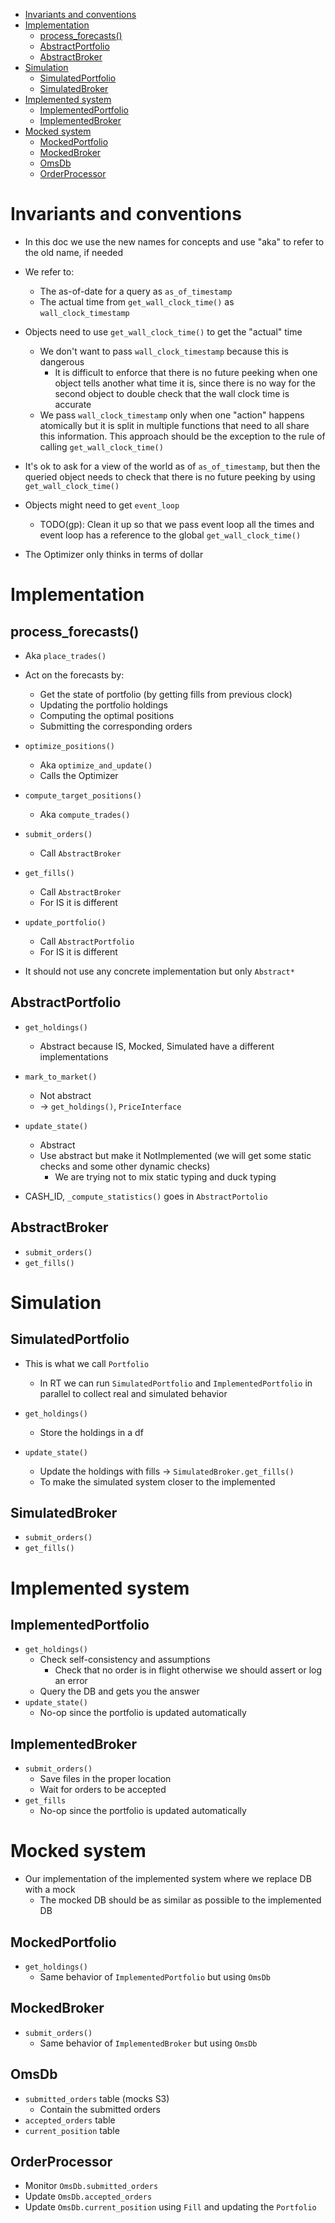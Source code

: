 <!--ts-->
   * [Invariants and conventions](#invariants-and-conventions)
   * [Implementation](#implementation)
      * [process_forecasts()](#process_forecasts)
      * [AbstractPortfolio](#abstractportfolio)
      * [AbstractBroker](#abstractbroker)
   * [Simulation](#simulation)
      * [SimulatedPortfolio](#simulatedportfolio)
      * [SimulatedBroker](#simulatedbroker)
   * [Implemented system](#implemented-system)
      * [ImplementedPortfolio](#implementedportfolio)
      * [ImplementedBroker](#implementedbroker)
   * [Mocked system](#mocked-system)
      * [MockedPortfolio](#mockedportfolio)
      * [MockedBroker](#mockedbroker)
      * [OmsDb](#omsdb)
      * [OrderProcessor](#orderprocessor)



<!--te-->

# Invariants and conventions

- In this doc we use the new names for concepts and use "aka" to refer to the
  old name, if needed

- We refer to:
  - The as-of-date for a query as `as_of_timestamp`
  - The actual time from `get_wall_clock_time()` as `wall_clock_timestamp`

- Objects need to use `get_wall_clock_time()` to get the "actual" time
  - We don't want to pass `wall_clock_timestamp` because this is dangerous
    - It is difficult to enforce that there is no future peeking when one object
      tells another what time it is, since there is no way for the second object
      to double check that the wall clock time is accurate
  - We pass `wall_clock_timestamp` only when one "action" happens atomically but
    it is split in multiple functions that need to all share this information.
    This approach should be the exception to the rule of calling
    `get_wall_clock_time()`

- It's ok to ask for a view of the world as of `as_of_timestamp`, but then the
  queried object needs to check that there is no future peeking by using
  `get_wall_clock_time()`

- Objects might need to get `event_loop`
  - TODO(gp): Clean it up so that we pass event loop all the times and event
    loop has a reference to the global `get_wall_clock_time()`

- The Optimizer only thinks in terms of dollar

# Implementation

## process_forecasts()

- Aka `place_trades()`
- Act on the forecasts by:
  - Get the state of portfolio (by getting fills from previous clock)
  - Updating the portfolio holdings
  - Computing the optimal positions
  - Submitting the corresponding orders
- `optimize_positions()`
  - Aka `optimize_and_update()`
  - Calls the Optimizer
- `compute_target_positions()`
  - Aka `compute_trades()`
- `submit_orders()`
  - Call `AbstractBroker`
- `get_fills()`
  - Call `AbstractBroker`
  - For IS it is different
- `update_portfolio()`
  - Call `AbstractPortfolio`
  - For IS it is different

- It should not use any concrete implementation but only `Abstract*`

## AbstractPortfolio

- `get_holdings()`
  - Abstract because IS, Mocked, Simulated have a different implementations
- `mark_to_market()`
  - Not abstract
  - -> `get_holdings()`, `PriceInterface`
- `update_state()`
  - Abstract
  - Use abstract but make it NotImplemented (we will get some static checks and
    some other dynamic checks)
    - We are trying not to mix static typing and duck typing

- CASH_ID, `_compute_statistics()` goes in `AbstractPortolio`

## AbstractBroker

- `submit_orders()`
- `get_fills()`

# Simulation

## SimulatedPortfolio

- This is what we call `Portfolio`
  - In RT we can run `SimulatedPortfolio` and `ImplementedPortfolio` in parallel
    to collect real and simulated behavior

- `get_holdings()`
  - Store the holdings in a df
- `update_state()`
  - Update the holdings with fills -> `SimulatedBroker.get_fills()`
  - To make the simulated system closer to the implemented

## SimulatedBroker

- `submit_orders()`
- `get_fills()`

# Implemented system

## ImplementedPortfolio

- `get_holdings()`
  - Check self-consistency and assumptions
    - Check that no order is in flight otherwise we should assert or log an
      error
  - Query the DB and gets you the answer
- `update_state()`
  - No-op since the portfolio is updated automatically

## ImplementedBroker

- `submit_orders()`
  - Save files in the proper location
  - Wait for orders to be accepted
- `get_fills`
  - No-op since the portfolio is updated automatically

# Mocked system

- Our implementation of the implemented system where we replace DB with a mock
  - The mocked DB should be as similar as possible to the implemented DB

## MockedPortfolio

- `get_holdings()`
  - Same behavior of `ImplementedPortfolio` but using `OmsDb`

## MockedBroker

- `submit_orders()`
  - Same behavior of `ImplementedBroker` but using `OmsDb`

## OmsDb

- `submitted_orders` table (mocks S3)
  - Contain the submitted orders
- `accepted_orders` table
- `current_position` table

## OrderProcessor

- Monitor `OmsDb.submitted_orders`
- Update `OmsDb.accepted_orders`
- Update `OmsDb.current_position` using `Fill` and updating the `Portfolio`

